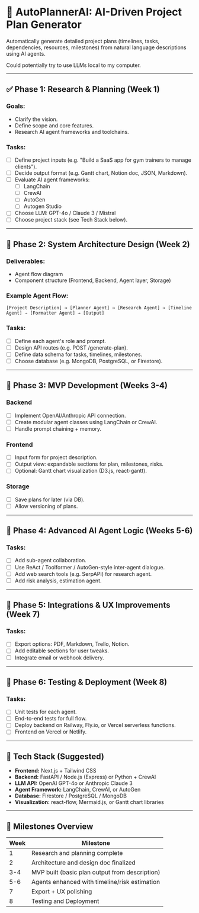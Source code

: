 
# 🧠 AutoPlannerAI: AI-Driven Project Plan Generator

Automatically generate detailed project plans (timelines, tasks, dependencies, resources, milestones) from natural language descriptions using AI agents.

Could potentially try to use LLMs local to my computer.

---

## ✅ Phase 1: Research & Planning (Week 1)
### Goals:
- Clarify the vision.
- Define scope and core features.
- Research AI agent frameworks and toolchains.

### Tasks:
- [ ] Define project inputs (e.g. "Build a SaaS app for gym trainers to manage clients").
- [ ] Decide output format (e.g. Gantt chart, Notion doc, JSON, Markdown).
- [ ] Evaluate AI agent frameworks:
  - [ ] LangChain
  - [ ] CrewAI
  - [ ] AutoGen
  - [ ] Autogen Studio
- [ ] Choose LLM: GPT-4o / Claude 3 / Mistral
- [ ] Choose project stack (see Tech Stack below).

---

## 🧱 Phase 2: System Architecture Design (Week 2)
### Deliverables:
- Agent flow diagram
- Component structure (Frontend, Backend, Agent layer, Storage)

### Example Agent Flow:
```
[Project Description] → [Planner Agent] → [Research Agent] → [Timeline Agent] → [Formatter Agent] → [Output]
```

### Tasks:
- [ ] Define each agent's role and prompt.
- [ ] Design API routes (e.g. POST /generate-plan).
- [ ] Define data schema for tasks, timelines, milestones.
- [ ] Choose database (e.g. MongoDB, PostgreSQL, or Firestore).

---

## 🧪 Phase 3: MVP Development (Weeks 3-4)
### Backend
- [ ] Implement OpenAI/Anthropic API connection.
- [ ] Create modular agent classes using LangChain or CrewAI.
- [ ] Handle prompt chaining + memory.

### Frontend
- [ ] Input form for project description.
- [ ] Output view: expandable sections for plan, milestones, risks.
- [ ] Optional: Gantt chart visualization (D3.js, react-gantt).

### Storage
- [ ] Save plans for later (via DB).
- [ ] Allow versioning of plans.

---

## 🤖 Phase 4: Advanced AI Agent Logic (Weeks 5-6)
### Tasks:
- [ ] Add sub-agent collaboration.
- [ ] Use ReAct / Toolformer / AutoGen-style inter-agent dialogue.
- [ ] Add web search tools (e.g. SerpAPI) for research agent.
- [ ] Add risk analysis, estimation agent.

---

## 🧩 Phase 5: Integrations & UX Improvements (Week 7)
### Tasks:
- [ ] Export options: PDF, Markdown, Trello, Notion.
- [ ] Add editable sections for user tweaks.
- [ ] Integrate email or webhook delivery.

---

## 🚀 Phase 6: Testing & Deployment (Week 8)
### Tasks:
- [ ] Unit tests for each agent.
- [ ] End-to-end tests for full flow.
- [ ] Deploy backend on Railway, Fly.io, or Vercel serverless functions.
- [ ] Frontend on Vercel or Netlify.

---

## 🔧 Tech Stack (Suggested)
- **Frontend:** Next.js + Tailwind CSS
- **Backend:** FastAPI / Node.js (Express) or Python + CrewAI
- **LLM API:** OpenAI GPT-4o or Anthropic Claude 3
- **Agent Framework:** LangChain, CrewAI, or AutoGen
- **Database:** Firestore / PostgreSQL / MongoDB
- **Visualization:** react-flow, Mermaid.js, or Gantt chart libraries

---

## 📌 Milestones Overview

| Week | Milestone                                      |
|------|------------------------------------------------|
| 1    | Research and planning complete                 |
| 2    | Architecture and design doc finalized          |
| 3-4  | MVP built (basic plan output from description) |
| 5-6  | Agents enhanced with timeline/risk estimation  |
| 7    | Export + UX polishing                          |
| 8    | Testing and Deployment                         |
